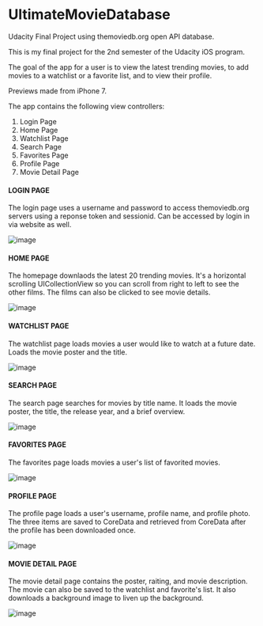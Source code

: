 # UltimateMovieDatabase
Udacity Final Project using themoviedb.org open API database. 

This is my final project for the 2nd semester of the Udacity iOS program. 

The goal of the app for a user is to view the latest trending movies, to add movies to a watchlist or a favorite list, and to view their profile. 

Previews made from iPhone 7. 

The app contains the following view controllers:

1. Login Page
2. Home Page
3. Watchlist Page
4. Search Page
5. Favorites Page
6. Profile Page
7. Movie Detail Page

#### LOGIN PAGE
The login page uses a username and password to access themoviedb.org servers using a reponse token and sessionid. Can be accessed by login in via website as well. 

![image](https://github.com/giorell/UltimateMovieDatabase/blob/master/images/UMDB_loginpage.png)

#### HOME PAGE
The homepage downlaods the latest 20 trending movies. It's a horizontal scrolling UICollectionView so you can scroll from right to left to see the other films. The films can also be clicked to see movie details. 

![image](https://github.com/giorell/UltimateMovieDatabase/blob/master/images/UMDB_homepage.png)

#### WATCHLIST PAGE
The watchlist page loads movies a user would like to watch at a future date. Loads the movie poster and the title. 

![image](https://github.com/giorell/UltimateMovieDatabase/blob/master/images/UMDB_watchlist.png)

#### SEARCH PAGE
The search page searches for movies by title name. It loads the movie poster, the title, the release year, and a brief overview. 

![image](https://github.com/giorell/UltimateMovieDatabase/blob/master/images/UMDB_search.png)

#### FAVORITES PAGE
The favorites page loads movies a user's list of favorited movies. 

![image](https://github.com/giorell/UltimateMovieDatabase/blob/master/images/UMDB_favorites.png)

#### PROFILE PAGE
The profile page loads a user's username, profile name, and profile photo. The three items are saved to CoreData and retrieved from CoreData after the profile has been downloaded once. 

![image](https://github.com/giorell/UltimateMovieDatabase/blob/master/images/UMDB_profile.png)

#### MOVIE DETAIL PAGE
The movie detail page contains the poster, raiting, and movie description. The movie can also be saved to the watchlist and favorite's list. It also downloads a background image to liven up the background. 

![image](https://github.com/giorell/UltimateMovieDatabase/blob/master/images/UMDB_moviedetailview.png)




